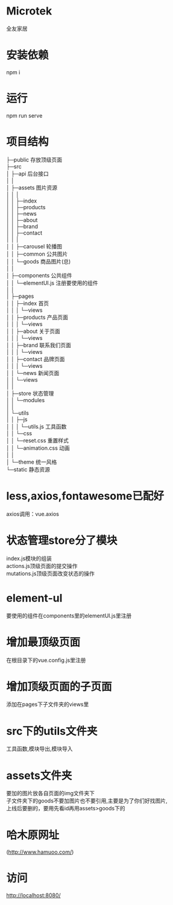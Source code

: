 <!DOCTYPE html> <html lang="zh"> <head> <meta charset="utf-8"/> <title>Markdown在线编辑器 - www.MdEditor.com</title> <link rel="shortcut icon" href="https://www.mdeditor.com/images/logos/favicon.ico" type="image/x-icon"/> </head> <body><h1 id="h1-microtek"><a name="Microtek" class="reference-link"></a><span class="header-link octicon octicon-link"></span>Microtek</h1><p>全友家居</p> <h1 id="h1-u5B89u88C5u4F9Du8D56"><a name="安装依赖" class="reference-link"></a><span class="header-link octicon octicon-link"></span>安装依赖</h1><p>npm i</p> <h1 id="h1-u8FD0u884C"><a name="运行" class="reference-link"></a><span class="header-link octicon octicon-link"></span>运行</h1><p>npm run serve</p> <h1 id="h1-u9879u76EEu7ED3u6784"><a name="项目结构" class="reference-link"></a><span class="header-link octicon octicon-link"></span>项目结构</h1><p>├─public 存放顶级页面<br>├─src<br>│ ├─api 后台接口<br>│ │<br>│ ├─assets 图片资源<br>│ │ │<br>│ │ ├─index<br>│ │ ├─products<br>│ │ ├─news<br>│ │ ├─about<br>│ │ ├─brand<br>│ │ ├─contact<br>│ │ │<br>│ │ ├─carousel 轮播图<br>│ │ ├─common 公共图片<br>│ │ └─goods 商品图片(总)<br>│ │<br>│ ├─components 公共组件<br>│ │ └─elementUI.js 注册要使用的组件<br>│ │<br>│ ├─pages<br>│ │ ├─index 首页<br>│ │ │ └─views<br>│ │ ├─products 产品页面<br>│ │ │ └─views<br>│ │ ├─about 关于页面<br>│ │ │ └─views<br>│ │ ├─brand 联系我们页面<br>│ │ │ └─views<br>│ │ ├─contact 品牌页面<br>│ │ │ └─views<br>│ │ └─news 新闻页面<br>│ │ └─views<br>│ │<br>│ ├─store 状态管理<br>│ │ └─modules<br>│ │<br>│ └─utils<br>│ │ ├─js<br>│ │ │ └─utils.js 工具函数<br>│ │ └─css<br>│ │ └─reset.css 重置样式<br>│ │ └─animation.css 动画<br>│ │<br>│ └─theme 统一风格<br>└─static 静态资源 </p><h1 id="h1-less-axios-fontawesome-"><a name="less,axios,fontawesome已配好" class="reference-link"></a><span class="header-link octicon octicon-link"></span>less,axios,fontawesome已配好</h1><p> axios调用：vue.axios</p> <h1 id="h1--store-"><a name="状态管理store分了模块" class="reference-link"></a><span class="header-link octicon octicon-link"></span>状态管理store分了模块</h1><p> index.js模块的组装<br> actions.js顶级页面的提交操作<br> mutations.js顶级页面改变状态的操作 </p><h1 id="h1-element-ul"><a name="element-ul" class="reference-link"></a><span class="header-link octicon octicon-link"></span>element-ul</h1><p> 要使用的组件在components里的elementUI.js里注册</p> <h1 id="h1-u589Eu52A0u6700u9876u7EA7u9875u9762"><a name="增加最顶级页面" class="reference-link"></a><span class="header-link octicon octicon-link"></span>增加最顶级页面</h1><p> 在根目录下的vue.config.js里注册</p> <h1 id="h1-u589Eu52A0u9876u7EA7u9875u9762u7684u5B50u9875u9762"><a name="增加顶级页面的子页面" class="reference-link"></a><span class="header-link octicon octicon-link"></span>增加顶级页面的子页面</h1><p> 添加在pages下子文件夹的views里</p> <h1 id="h1-src-utils-"><a name="src下的utils文件夹" class="reference-link"></a><span class="header-link octicon octicon-link"></span>src下的utils文件夹</h1><p> 工具函数,模块导出,模块导入</p> <h1 id="h1-assets-"><a name="assets文件夹" class="reference-link"></a><span class="header-link octicon octicon-link"></span>assets文件夹</h1><p> 要加的图片放各自页面的img文件夹下<br> 子文件夹下的goods不要加图片也不要引用,主要是为了你们好找图片,<br> 上线后要删的，要用先看id再用assets&gt;goods下的 </p><h1 id="h1-u54C8u6728u539Fu7F51u5740"><a name="哈木原网址" class="reference-link"></a><span class="header-link octicon octicon-link"></span>哈木原网址</h1><p>(<a href="http://www.hamuoo.com/">http://www.hamuoo.com/</a>)</p> <h1 id="h1-u8BBFu95EE"><a name="访问" class="reference-link"></a><span class="header-link octicon octicon-link"></span>访问</h1><p><a href="http://localhost:8080/">http://localhost:8080/</a></p> </body> </html>